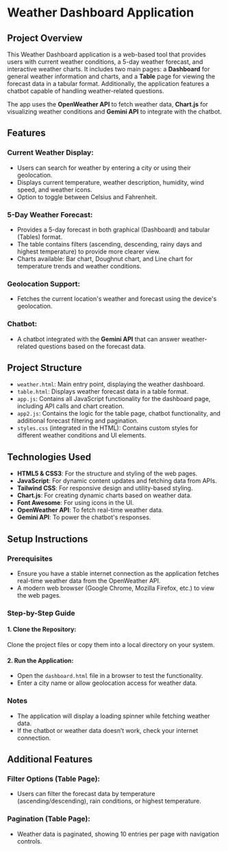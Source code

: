 # Weather Dashboard Application

## Project Overview
This Weather Dashboard application is a web-based tool that provides users with current weather conditions, a 5-day weather forecast, and interactive weather charts. 
It includes two main pages: a **Dashboard** for general weather information and charts, and a **Table** page for viewing the forecast data in a tabular format. 
Additionally, the application features a chatbot capable of handling weather-related questions.

The app uses the **OpenWeather API** to fetch weather data, **Chart.js** for visualizing weather conditions and **Gemini API** to integrate with the chatbot.

## Features

### Current Weather Display:
- Users can search for weather by entering a city or using their geolocation.
- Displays current temperature, weather description, humidity, wind speed, and weather icons.
- Option to toggle between Celsius and Fahrenheit.

### 5-Day Weather Forecast:
- Provides a 5-day forecast in both graphical (Dashboard) and tabular (Tables) format.
- The table contains filters (ascending, descending, rainy days and highest temperature) to provide more clearer view.
- Charts available: Bar chart, Doughnut chart, and Line chart for temperature trends and weather conditions.

### Geolocation Support:
- Fetches the current location's weather and forecast using the device's geolocation.

### Chatbot:
- A chatbot integrated with the **Gemini API** that can answer weather-related questions based on the forecast data.

## Project Structure

- `weather.html`: Main entry point, displaying the weather dashboard.
- `table.html`: Displays weather forecast data in a table format.
- `app.js`: Contains all JavaScript functionality for the dashboard page, including API calls and chart creation.
- `app2.js`: Contains the logic for the table page, chatbot functionality, and additional forecast filtering and pagination.
- `styles.css` (integrated in the HTML): Contains custom styles for different weather conditions and UI elements.

## Technologies Used

- **HTML5 & CSS3**: For the structure and styling of the web pages.
- **JavaScript**: For dynamic content updates and fetching data from APIs.
- **Tailwind CSS**: For responsive design and utility-based styling.
- **Chart.js**: For creating dynamic charts based on weather data.
- **Font Awesome**: For using icons in the UI.
- **OpenWeather API**: To fetch real-time weather data.
- **Gemini API**: To power the chatbot's responses.

## Setup Instructions

### Prerequisites
- Ensure you have a stable internet connection as the application fetches real-time weather data from the OpenWeather API.
- A modern web browser (Google Chrome, Mozilla Firefox, etc.) to view the web pages.

### Step-by-Step Guide

#### 1. Clone the Repository:
Clone the project files or copy them into a local directory on your system.

#### 2. Run the Application:
- Open the `dashboard.html` file in a browser to test the functionality.
- Enter a city name or allow geolocation access for weather data.

### Notes
- The application will display a loading spinner while fetching weather data.
- If the chatbot or weather data doesn’t work, check your internet connection.

## Additional Features

### Filter Options (Table Page):
- Users can filter the forecast data by temperature (ascending/descending), rain conditions, or highest temperature.

### Pagination (Table Page):
- Weather data is paginated, showing 10 entries per page with navigation controls.
